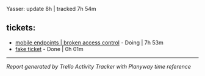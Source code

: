 Yasser: update 8h | tracked 7h 54m

## tickets:

- [mobile endpoints | broken access control](https://trello.com/c/hNSkRsOT) - Doing | 7h 53m
- [fake ticket](https://trello.com/c/fake) - Done | 0h 01m

---

_Report generated by Trello Activity Tracker with Planyway time reference_
